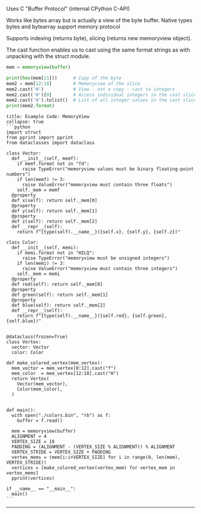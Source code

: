 Uses C "Buffer Protocol" (internal CPython C-API)

Works like bytes array but is actually a view of the byte buffer. Native types bytes and bytearray support memory protocol

Supports indexing (returns byte), slicing (returns new memoryview object).

The cast function enables us to cast using the same format strings as with unpacking with the struct module.

```python
mem = memoryview(buffer)

print(hex(mem[21]))      # Copy of the byte
mem2 = mem[12:18]        # Memoryview of the slice
mem2.cast('H')           # View - not a copy - cast to integers
mem2.cast('H')[0]        # Access individual integers in the cast slice
mem2.cast('H').tolist()  # List of all integer values in the cast slice
print(mem2.format)
```

````ad-example
title: Example Code: MemoryView
collapse: true
```python
import struct
from pprint import pprint
from dataclasses import dataclass

class Vector:
  def __init__(self, memf):
    if memf.format not in "fd":
      raise TypeError("memoryview values must be binary floating-point numbers")
    if len(memf) != 3:
      raise ValueError("memoryview must contain three floats")
    self._mem = memf
  @property
  def x(self): return self._mem[0]
  @property
  def y(self): return self._mem[1]
  @property
  def z(self): return self._mem[2]
  def __repr__(self):
    return f"{type(self).__name__}({self.x}, {self.y}, {self.z})"

class Color:
  def __init__(self, memi):
    if memi.format not in "HILQ":
      raise TypeError("memoryview must be unsigned integers")
    if len(memi) != 3:
      raise ValueError("memoryview must contain three integers")
    self._mem = memi
  @property
  def red(self): return self._mem[0]
  @property
  def green(self): return self._mem[1]
  @property
  def blue(self): return self._mem[2]
  def __repr__(self):
    return f"{type(self).__name__}({self.red}, {self.green}, {self.blue})"
  

@dataclass(frozen=True)
class Vertex:
  vector: Vector
  color: Color

def make_colored_vertex(mem_vertex):
  mem_vector = mem_vertex[0:12].cast("f")
  mem_color  = mem_vertex[12:18].cast("H")
  return Vertex(
    Vector(mem_vector),
    Color(mem_color),
  )


def main():
  with open("./colors.bin", "rb") as f:
    buffer = f.read()

  mem = memoryview(buffer)
  ALIGNMENT = 4
  VERTEX_SIZE = 18
  PADDING = (ALIGNMENT - (VERTEX_SIZE % ALIGNMENT)) % ALIGNMENT
  VERTEX_STRIDE = VERTEX_SIZE + PADDING
  vertex_mems = (mem[i:i+VERTEX_SIZE] for i in range(0, len(mem), VERTEX_STRIDE))
  vertices = [make_colored_vertex(vertex_mem) for vertex_mem in vertex_mems]
  pprint(vertices)

if __name__ == "__main__":
  main()
```
````

----